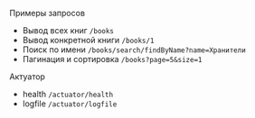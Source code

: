 Примеры запросов

* Вывод всех книг
`/books`
* Вывод конкретной книги
`/books/1`
* Поиск по имени
`/books/search/findByName?name=Хранители`
* Пагинация и сортировка
`/books?page=5&size=1`


Актуатор
* health
`/actuator/health`
* logfile
`/actuator/logfile`